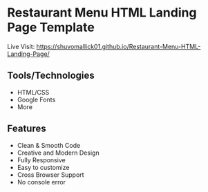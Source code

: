 # Restaurant Menu HTML Landing Page Template

Live Visit: https://shuvomallick01.github.io/Restaurant-Menu-HTML-Landing-Page/

## Tools/Technologies

- HTML/CSS
- Google Fonts
- More

## Features

- Clean & Smooth Code
- Creative and Modern Design
- Fully Responsive
- Easy to customize
- Cross Browser Support
- No console error
